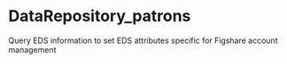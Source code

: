 # DataRepository_patrons

Query EDS information to set EDS attributes specific for Figshare account management
